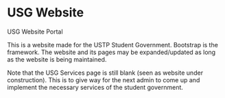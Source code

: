 # USG Website
USG Website Portal

This is a website made for the USTP Student Government. Bootstrap is the framework.
The website and its pages may be expanded/updated as long as the website is being maintained.

Note that the USG Services page is still blank (seen as website under construction). This is to give way for the next admin to come up and implement the necessary services of the student government.
